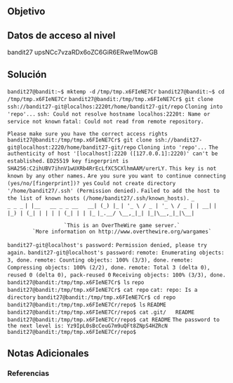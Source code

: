 ## Objetivo 
## Datos de acceso al nivel 

 bandit27
upsNCc7vzaRDx6oZC6GiR6ERwe1MowGB

## Solución  


`bandit27@bandit:~$ mktemp -d`
`/tmp/tmp.x6FIeNE7Cr`
`bandit27@bandit:~$ cd /tmp/tmp.x6FIeNE7Cr`
`bandit27@bandit:/tmp/tmp.x6FIeNE7Cr$ git clone ssh://bandit27-git@localhos:2220t/home/bandit27-git/repo`
`Cloning into 'repo'...`
`ssh: Could not resolve hostname localhos:2220t: Name or service not known`
`fatal: Could not read from remote repository.`

`Please make sure you have the correct access rights`
`bandit27@bandit:/tmp/tmp.x6FIeNE7Cr$ git clone ssh://bandit27-git@localhost:2220/home/bandit27-git/repo`
`Cloning into 'repo'...`
`The authenticity of host '[localhost]:2220 ([127.0.0.1]:2220)' can't be established.`
`ED25519 key fingerprint is SHA256:C2ihUBV7ihnV1wUXRb4RrEcLfXC5CXlhmAAM/urerLY.`
`This key is not known by any other names.`
`Are you sure you want to continue connecting (yes/no/[fingerprint])? yes`
`Could not create directory '/home/bandit27/.ssh' (Permission denied).`
`Failed to add the host to the list of known hosts (/home/bandit27/.ssh/known_hosts).`
                         `_                     _ _ _`
                        `| |__   __ _ _ __   __| (_) |_`
                        `| '_ \ / _ | '_ \ / _ | | __|`
                        `| |_) | (_| | | | | (_| | | |_`
                        `|_.__/ \__,_|_| |_|\__,_|_|\__|`


                      `This is an OverTheWire game server.`
            `More information on http://www.overthewire.org/wargames`

`bandit27-git@localhost's password:`
`Permission denied, please try again.`
`bandit27-git@localhost's password:`
`remote: Enumerating objects: 3, done.`
`remote: Counting objects: 100% (3/3), done.`
`remote: Compressing objects: 100% (2/2), done.`
`remote: Total 3 (delta 0), reused 0 (delta 0), pack-reused 0`
`Receiving objects: 100% (3/3), done.`
`bandit27@bandit:/tmp/tmp.x6FIeNE7Cr$ ls`
`repo`
`bandit27@bandit:/tmp/tmp.x6FIeNE7Cr$ cat repo`
`cat: repo: Is a directory`
`bandit27@bandit:/tmp/tmp.x6FIeNE7Cr$ cd repo`
`bandit27@bandit:/tmp/tmp.x6FIeNE7Cr/repo$ ls`
`README`
`bandit27@bandit:/tmp/tmp.x6FIeNE7Cr/repo$ cat`
`.git/   README`
`bandit27@bandit:/tmp/tmp.x6FIeNE7Cr/repo$ cat README`
`The password to the next level is: Yz9IpL0sBcCeuG7m9uQFt8ZNpS4HZRcN`
`bandit27@bandit:/tmp/tmp.x6FIeNE7Cr/repo$`

## Notas Adicionales 

### Referencias